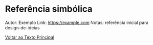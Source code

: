 # Referência simbólica
Autor: Exemplo
Link: https://example.com
Notas: referência inicial para design-de-ideias

[Voltar ao Texto Principal](../index.md)

